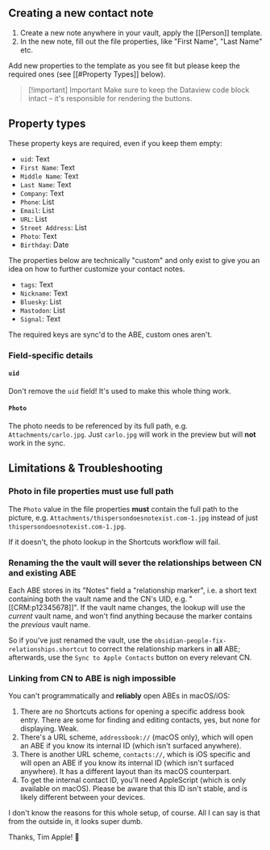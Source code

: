 ## Creating a new contact note

1. Create a new note anywhere in your vault, apply the [[Person]] template.
2. In the new note, fill out the file properties, like "First Name", "Last Name" etc.

Add new properties to the template as you see fit but please keep the required ones (see [[#Property Types]] below).

> [!important] Important
> Make sure to keep the Dataview code block intact – it's responsible for rendering the buttons.

## Property types

These property keys are required, even if you keep them empty:

- `uid`: Text
- `First Name`: Text
- `Middle Name`: Text
- `Last Name`: Text
- `Company`: Text
- `Phone`: List
- `Email`: List
- `URL`: List
- `Street Address`: List
- `Photo`: Text
- `Birthday`: Date

The properties below are technically "custom" and only exist to give you an idea on how to further customize your contact notes.

- `tags`: Text
- `Nickname`: Text
- `Bluesky`: List
- `Mastodon`: List
- `Signal`: Text

The required keys are sync'd to the ABE, custom ones aren't.

### Field-specific details

#### `uid`

Don't remove the `uid` field! It's used to make this whole thing work.

#### `Photo`

The photo needs to be referenced by its full path, e.g. `Attachments/carlo.jpg`. Just `carlo.jpg` will work in the preview but will **not** work in the sync.

## Limitations & Troubleshooting

### Photo in file properties must use full path

The `Photo` value in the file properties **must** contain the full path to the picture, e.g. `Attachments/thispersondoesnotexist.com-1.jpg` instead of just `thispersondoesnotexist.com-1.jpg`.

If it doesn't, the photo lookup in the Shortcuts workflow will fail.

### Renaming the the vault will sever the relationships between CN and existing ABE

Each ABE stores in its "Notes" field a "relationship marker", i.e. a short text containing both the vault name and the CN's UID, e.g. "\[\[CRM:p12345678]]". If the vault name changes, the lookup will use the *current* vault name, and won't find anything because the marker contains the *previous* vault name.

So if you've just renamed the vault, use the `obsidian-people-fix-relationships.shortcut` to correct the relationship markers in **all** ABE; afterwards, use the `Sync to Apple Contacts` button on every relevant CN.

### Linking from CN to ABE is nigh impossible

You can't programmatically and **reliably** open ABEs in macOS/iOS:

1. There are no Shortcuts actions for opening a specific address book entry. There are some for finding and editing contacts, yes, but none for displaying. Weak.
2. There's a URL scheme, `addressbook://` (macOS only), which will open an ABE if you know its internal ID (which isn't surfaced anywhere).
3. There is another URL scheme, `contacts://`, which is iOS specific and will open an ABE if you know its internal ID (which isn't surfaced anywhere). It has a different layout than its macOS counterpart.
4. To get the internal contact ID, you'll need AppleScript (which is only available on macOS). Please be aware that this ID isn't stable, and is likely different between your devices.

I don't know the reasons for this whole setup, of course. All I can say is that from the outside in, it looks super dumb.

Thanks, Tim Apple! 🫤
